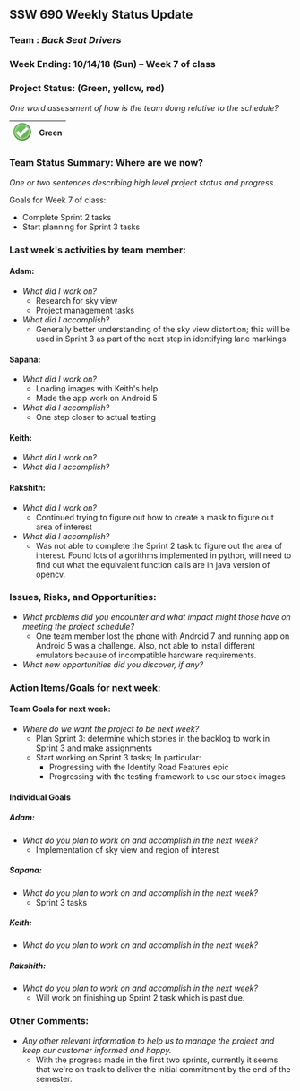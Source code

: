 ## SSW 690 Weekly Status Update 

### Team : _Back Seat Drivers_

### Week Ending: 10/14/18 (Sun) – Week 7 of class

### Project Status: (Green, yellow, red)

_One word assessment of how is the team doing relative to the schedule?_

| ![Green](https://github.com/Scarabyte/SSW690-Project/blob/master/docs/StatusUpdates/status_green.png?raw=true) | Green  |
| ----------- |:-----------:|

### Team Status Summary: Where are we now?

_One or two sentences describing high level project status and progress._

Goals for Week 7 of class:
* Complete Sprint 2 tasks
* Start planning for Sprint 3 tasks

### Last week's activities by team member:

#### Adam:

* _What did I work on?_
  * Research for sky view
  * Project management tasks
* _What did I accomplish?_
  * Generally better understanding of the sky view distortion; this will be used in Sprint 3 as part of the next step in identifying lane markings

#### Sapana:

* _What did I work on?_
  * Loading images with Keith's help
  * Made the app work on Android 5
* _What did I accomplish?_
  * One step closer to actual testing
 
#### Keith:

* _What did I work on?_
* _What did I accomplish?_

#### Rakshith:

* _What did I work on?_
  * Continued trying to figure out how to create a mask to figure out area of interest
* _What did I accomplish?_
  * Was not able to complete the Sprint 2 task to figure out the area of interest. Found lots of algorithms implemented in python, will need to find out what the equivalent function calls are in java version of opencv.

### Issues, Risks, and Opportunities:

* _What problems did you encounter and what impact might those have on meeting the project schedule?_
  * One team member lost the phone with Android 7 and running app on Android 5 was a challenge. Also, not able to install different
    emulators because of incompatible hardware requirements. 
* _What new opportunities did you discover, if any?_

### Action Items/Goals for next week:

#### Team Goals for next week:

* _Where do we want the project to be next week?_
  * Plan Sprint 3: determine which stories in the backlog to work in Sprint 3 and make assignments
  * Start working on Sprint 3 tasks; In particular:
    * Progressing with the Identify Road Features epic
    * Progressing with the testing framework to use our stock images

#### Individual Goals

##### Adam:

* _What do you plan to work on and accomplish in the next week?_
  * Implementation of sky view and region of interest

##### Sapana:

* _What do you plan to work on and accomplish in the next week?_
  * Sprint 3 tasks

##### Keith:

* _What do you plan to work on and accomplish in the next week?_

##### Rakshith:

* _What do you plan to work on and accomplish in the next week?_
  * Will work on finishing up Sprint 2 task which is past due.

### Other Comments:

* _Any other relevant information to help us to manage the project and keep our customer informed and happy._
  * With the progress made in the first two sprints, currently it seems that we're on track to deliver the initial commitment by the end of the semester.
  
